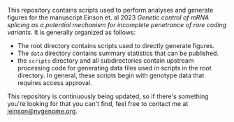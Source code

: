 This repository contains scripts used to perform analyses and generate figures for the manuscript Einson et. al 2023 *Genetic control of mRNA splicing as a potential mechanism for incomplete penetrance of rare coding variants*. It is generally organized as follows:

- The root directory contains scripts used to directly generate figures. 
- The `data` directory contains summary statistics that can be published. 
- the `scripts` directory and all subdirectories contain upstream processing code for generating data files used in scripts in the root directory. In general, these scripts begin with genotype data that requires access approval. 

This repository is continuously being updated, so if there's something you're looking for that you can't find, feel free to contact me at jeinson@nygenome.org. 
